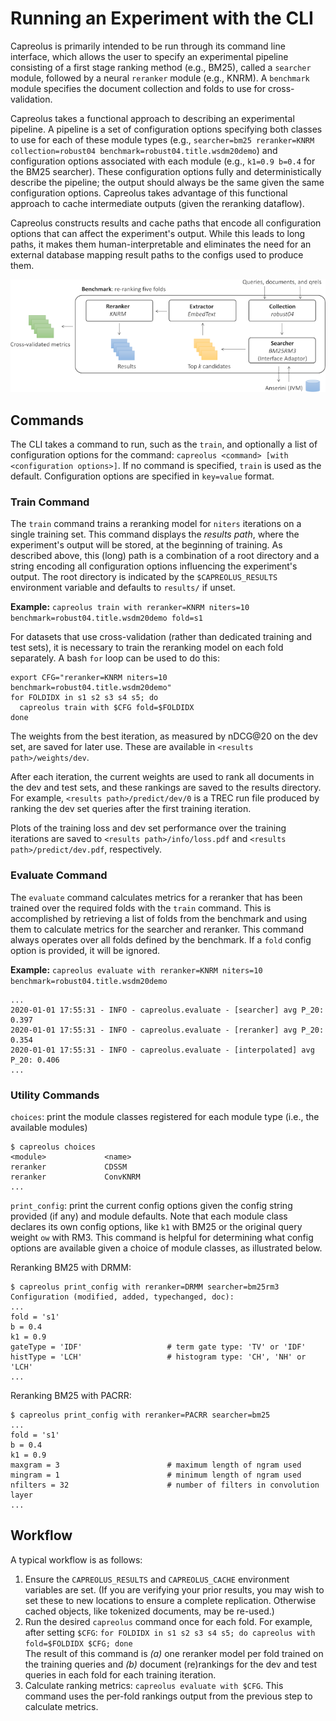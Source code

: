 # Running an Experiment with the CLI
Capreolus is primarily intended to be run through its command line interface, which allows the user to specify an experimental pipeline consisting of a first stage ranking method (e.g., BM25), called a `searcher` module, followed by a neural `reranker` module (e.g., KNRM). A `benchmark` module specifies the document collection and folds to use for cross-validation.

Capreolus takes a functional approach to describing an experimental pipeline. A pipeline is a set of configuration options specifying both classes to use for each of these module types (e.g., `searcher=bm25 reranker=KNRM collection=robust04 benchmark=robust04.title.wsdm20demo`) and configuration options associated with each module (e.g., `k1=0.9 b=0.4` for the BM25 searcher). These configuration options fully and deterministically describe the pipeline; the output should always be the same given the same configuration options. Capreolus takes advantage of this functional approach to cache intermediate outputs (given the reranking dataflow).

Capreolus constructs results and cache paths that encode all configuration options that can affect the experiment's output. While this leads to long paths, it makes them human-interpretable and eliminates the need for an external database mapping result paths to the configs used to produce them.

![architecture](images/figure_architecture.png "Architecture Diagram")

## Commands
The CLI takes a command to run, such as the `train`, and optionally a list of configuration options for the command:
`capreolus <command> [with <configuration options>]`. If no command is specified, `train` is used as the default. Configuration options are specified in `key=value` format.

### Train Command
The `train` command trains a reranking model for `niters` iterations on a single training set. This command displays the *results path*, where the experiment's output will be stored, at the beginning of training. As described above, this (long) path is a combination of a root directory and a string encoding all configuration options influencing the experiment's output. The root directory is indicated by the `$CAPREOLUS_RESULTS` environment variable and defaults to `results/` if unset.

**Example:**
`capreolus train with reranker=KNRM niters=10 benchmark=robust04.title.wsdm20demo fold=s1`

For datasets that use cross-validation (rather than dedicated training and test sets), it is necessary to train the reranking model on each fold separately. A bash `for` loop can be used to do this:

```
export CFG="reranker=KNRM niters=10 benchmark=robust04.title.wsdm20demo"
for FOLDIDX in s1 s2 s3 s4 s5; do
  capreolus train with $CFG fold=$FOLDIDX
done
```

The weights from the best iteration, as measured by nDCG@20 on the dev set, are saved for later use. These are available in `<results path>/weights/dev`.

After each iteration, the current weights are used to rank all documents in the dev and test sets, and these rankings are saved to the results directory. For example, `<results path>/predict/dev/0` is a TREC run file produced by ranking the dev set queries after the first training iteration. 

Plots of the training loss and dev set performance over the training iterations are saved to `<results path>/info/loss.pdf` and `<results path>/predict/dev.pdf`, respectively.

### Evaluate Command
The `evaluate` command calculates metrics for a reranker that has been trained over the required folds with the `train` command. This is accomplished by retrieving a list of folds from the benchmark and using them to calculate metrics for the searcher and reranker. This command always operates over all folds defined by the benchmark. If a `fold` config option is provided, it will be ignored.

**Example:**
`capreolus evaluate with reranker=KNRM niters=10 benchmark=robust04.title.wsdm20demo`
```
...
2020-01-01 17:55:31 - INFO - capreolus.evaluate - [searcher] avg P_20: 0.397
2020-01-01 17:55:31 - INFO - capreolus.evaluate - [reranker] avg P_20: 0.354
2020-01-01 17:55:31 - INFO - capreolus.evaluate - [interpolated] avg P_20: 0.406
...
```

### Utility Commands
`choices`: print the module classes registered for each module type (i.e., the available modules)
```
$ capreolus choices
<module>             <name>
reranker             CDSSM
reranker             ConvKNRM
...
```

`print_config`: print the current config options given the config string provided (if any) and module defaults. Note that each module class declares its own config options, like `k1` with BM25 or the original query weight `ow` with RM3. This command is helpful for determining what config options are available given a choice of module classes, as illustrated below.

Reranking BM25 with DRMM:
```
$ capreolus print_config with reranker=DRMM searcher=bm25rm3
Configuration (modified, added, typechanged, doc):
...
fold = 's1'
b = 0.4
k1 = 0.9
gateType = 'IDF'                   # term gate type: 'TV' or 'IDF'
histType = 'LCH'                   # histogram type: 'CH', 'NH' or 'LCH'
...
```

Reranking BM25 with PACRR:
```
$ capreolus print_config with reranker=PACRR searcher=bm25
...
fold = 's1'
b = 0.4
k1 = 0.9
maxgram = 3                        # maximum length of ngram used
mingram = 1                        # minimum length of ngram used
nfilters = 32                      # number of filters in convolution layer
...        
```


## Workflow
A typical workflow is as follows:
1. Ensure the `CAPREOLUS_RESULTS` and `CAPREOLUS_CACHE` environment variables are set. (If you are verifying your prior results, you may wish to set these to new locations to ensure a complete replication. Otherwise cached objects, like tokenized documents, may be re-used.)
2. Run the desired `capreolus` command once for each fold. For example, after setting `$CFG`:
`for FOLDIDX in s1 s2 s3 s4 s5; do capreolus with fold=$FOLDIDX $CFG; done` <br/>
The result of this command is *(a)* one reranker model per fold trained on the training queries and *(b)* document (re)rankings for the dev and test queries in each fold for each training iteration.
3. Calculate ranking metrics: `capreolus evaluate with $CFG`.
This command uses the per-fold rankings output from the previous step to calculate metrics.
